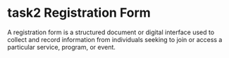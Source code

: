 # task2 Registration Form
A registration form is a structured document or digital interface used to collect and record information from individuals seeking to join or access a particular service, program, or event.
